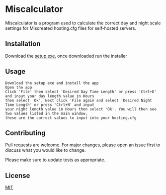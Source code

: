 # Miscalculator
Miscalculator is a program used to calculate the correct day and night scale settings for Miscreated hosting.cfg files for self-hosted servers.

## Installation

Download the [setup.exe](https://github.com/jackjohns0n/Day_Night_Calculator/releases/download/v0.0.1/day_night_calculator-Setup-0.0.1.exe), once downloaded run the installer

## Usage

```
Download the setup exe and install the app
Open the app
Click 'File' then select 'Desired Day Time Length' or press 'Ctrl+D' and input your day length value in Hours
then select 'Ok', Next click 'File again and select 'Desired Night Time Length' or press 'Ctrl+N' and input 
your night length value in Hours then select 'Ok'. You will then see two values listed in the main window, 
these are the correct values to input into your hosting.cfg
```
## Contributing
Pull requests are welcome. For major changes, please open an issue first to discuss what you would like to change.

Please make sure to update tests as appropriate.

## License
[MIT](https://choosealicense.com/licenses/mit/)